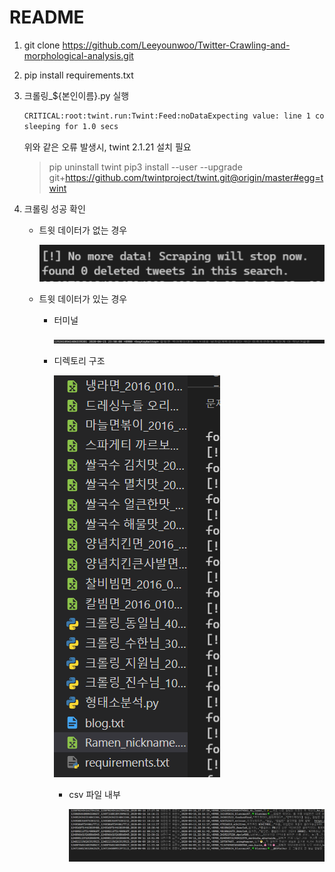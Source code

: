 # README

1. git clone https://github.com/Leeyounwoo/Twitter-Crawling-and-morphological-analysis.git

2. pip install requirements.txt

3. 크롤링_${본인이름}.py 실행

   ```txt
   CRITICAL:root:twint.run:Twint:Feed:noDataExpecting value: line 1 column 1 (char 0)
   sleeping for 1.0 secs
   ```

   위와 같은 오류 발생시, twint 2.1.21 설치 필요 

   > pip uninstall twint
   > pip3 install --user --upgrade git+https://github.com/twintproject/twint.git@origin/master#egg=twint

4. 크롤링 성공 확인

   - 트윗 데이터가 없는 경우

     ![image-20220309154454807](README.assets/image-20220309154454807.png)

   - 트윗 데이터가 있는 경우

     - 터미널

       ![image-20220309154518749](README.assets/image-20220309154518749.png)

     - 디렉토리 구조

       ![image-20220309154612528](README.assets/image-20220309154612528.png)

       - csv 파일 내부

         ![image-20220309154712001](README.assets/image-20220309154712001.png)

       